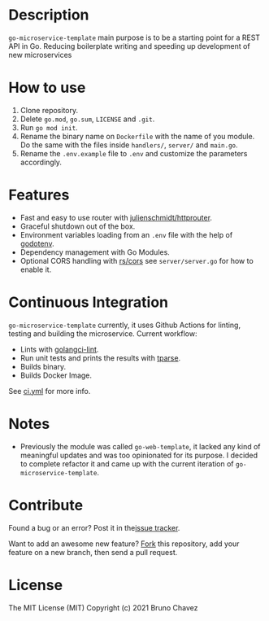 # Description
`go-microservice-template` main purpose is to be a starting point 
for a REST API in Go. Reducing boilerplate writing and speeding up development of new microservices

# How to use
1. Clone repository.
2. Delete `go.mod`, `go.sum`, `LICENSE` and `.git`.
3. Run `go mod init`.
4. Rename the binary name on `Dockerfile` with the name of you module. Do the same with the files inside `handlers/`, `server/` and `main.go`.
5. Rename the `.env.example` file to `.env` and customize the parameters accordingly.

# Features
+ Fast and easy to use router with [julienschmidt/httprouter](https://github.com/julienschmidt/httprouter).
+ Graceful shutdown out of the box.
+ Environment variables loading from an `.env` file  with the help of [godotenv](https://github.com/joho/godotenv).
+ Dependency management with Go Modules.
+ Optional CORS handling with [rs/cors](https://github.com/rs/cors) see `server/server.go` for how to enable it.

# Continuous Integration
`go-microservice-template` currently, it uses Github Actions for linting, testing and building the microservice. Current workflow:

+ Lints with [golangci-lint](https://github.com/golangci/golangci-lint).
+ Run unit tests and prints the results with [tparse](https://github.com/mfridman/tparse).
+ Builds binary.
+ Builds Docker Image.

See [ci.yml](https://github.com/bruno-chavez/go-web-template/blob/master/.github/workflows/ci.yml) for more info.

# Notes
+ Previously the module was called `go-web-template`, it lacked any kind of meaningful updates and was too opinionated for its purpose. I decided to complete refactor it and came up with the current iteration of `go-microservice-template`.

# Contribute
Found a bug or an error? Post it in the[issue tracker](https://github.com/bruno-chavez/go-microservice-template/issues).

Want to add an awesome new feature? [Fork](https://github.com/bruno-chavez/go-microservice-template/fork) this repository, add your feature on a new branch, then send a pull request.

# License
The MIT License (MIT)
Copyright (c) 2021 Bruno Chavez
